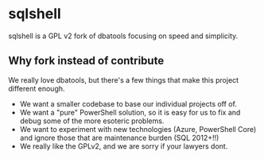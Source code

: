 # sqlshell

sqlshell is a GPL v2 fork of dbatools focusing on speed and simplicity.

## Why fork instead of contribute

We really love dbatools, but there's a few things that make this project different enough.

* We want a smaller codebase to base our individual projects off of.
* We want a "pure" PowerShell solution, so it is easy for us to fix and debug some of the more esoteric problems.
* We want to experiment with new technologies (Azure, PowerShell Core) and ignore those that are maintenance burden (SQL 2012+!!)
* We really like the GPLv2, and we are sorry if your lawyers dont.
